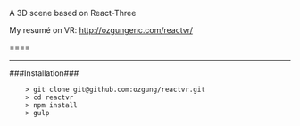 A 3D scene based on React-Three

My resumé on VR: http://ozgungenc.com/reactvr/

====

---

###Installation###

```
	> git clone git@github.com:ozgung/reactvr.git
	> cd reactvr
	> npm install
	> gulp
```
